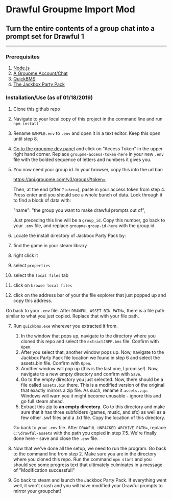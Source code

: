 # Drawful Groupme Import Mod

## Turn the entire contents of a group chat into a prompt set for Drawful 1

---

### Prerequisites

1. [Node.js](https://nodejs.org/en/download/)
2. [A Groupme Account/Chat](https://groupme.com/)
2. [QuickBMS](https://aluigi.altervista.org/quickbms.htm)
3. [The Jackbox Party Pack](https://store.steampowered.com/app/331670/The_Jackbox_Party_Pack/)

### Installation/Use (as of 01/18/2019)

1. Clone this github repo
2. Navigate to your local copy of this project in the command line and run `npm install`
3. Rename `SAMPLE.env` to `.env` and open it in a text editor. Keep this open until step 8.
4. [Go to the groupme dev panel](https://dev.groupme.com/) and click on "Access Token" in the upper right hand corner. Replace `groupme-access-token-here` in your new `.env` file with the bolded sequence of letters and numbers it gives you.
5. You now need your group id. In your browser, copy this into the url bar:

   https://api.groupme.com/v3/groups?token=

   Then, at the end (after `?token=`), paste in your access token from step 4. Press enter and you should see a whole bunch of data. Look through it to find a block of data with:

   "name": "the group you want to make drawful prompts out of",

   Just preceding this line will be a `group_id`. Copy this number, go back to your `.env` file, and replace `groupme-group-id-here` with the group id.


6. Locate the install directory of Jackbox Party Pack by:
  1. find the game in your steam library
  2. right click it
  3. select `properties`
  4. select the `local files` tab
  5. click on `browse local files`
  6. click on the address bar of your the file explorer that just popped up and copy this address.

   Go back to your `.env` file. After `DRAWFUL_ASSET_BIN_PATH=`, there is a file path similar to what you just copied. Replace that with your file path.

7. Run `quickbms.exe` wherever you extracted it from.
    1. In the window that pops up, navigate to the directory where you cloned this repo and select the `extractJBPP.bms` file. Confirm with `Open`.
    2. After you select that, another window pops up. Now, navigate to the Jackbox Party Pack file location we found in step 6 and select the assets.bin file. Confirm with `Open`.
    3. Another window will pop up (this is the last one, I promise!). Now, navigate to a new empty directory and confirm with `Save`.
    4. Go to the empty directory you just selected. Now, there should be a file called `assets.bin` there. This is a modified version of the original that exactly mirrors a zip file. As such, rename it `assets.zip`. Windows will warn you it might become unusable - ignore this and go full steam ahead.
    5. Extract this zip to **an empty directory**. Go to this directory and make sure that it has three subfolders (games, music, and sfx) as well as a few other .swf files and a .txt file. Copy the location of this directory.
    
   Go back to your `.env` file. After `DRAWFUL_UNPACKED_ARCHIVE_PATH=`, replace `C:\drawful-assets` with the path you copied in step 7.5. We're finally done here - save and close the `.env` file.

8. Now that we've done all the setup, we need to run the program. Go back to the command line from step 2. Make sure you are in the directory where you cloned this repo. Run the command `npm start` and you should see some progress text that ultimately culminates in a message of "Modification successful!"

9. Go back to steam and launch the Jackbox Party Pack. If everything went well, it won't crash and you will have modified your Drawful prompts to mirror your groupchat!
